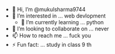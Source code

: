 - 👋 Hi, I’m @mukulsharma9744
- 👀 I’m interested in ... web devlopment
  - 🌱 I’m currently learning ... python
- 💞️ I’m looking to collaborate on ... never
- 📫 How to reach me ... fuck you
- ⚡ Fun fact: ... study in class 9 th

<!---
mukulsharma9744/mukulsharma9744 is a ✨ special ✨ repository because its `README.md` (this file) appears on your GitHub profile.
You can click the Preview link to take a look at your changes.
--->
